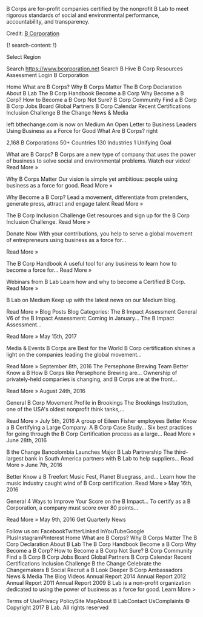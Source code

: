 
B Corps are for-profit companies certified by the nonprofit B Lab to meet rigorous standards of social and environmental performance, accountability, and transparency.

Credit: [B Corporation](https://www.bcorporation.net/)

{! search-content: !}

Select Region
 
Search https://www.bcorporation.net
  Search
B Hive
B Corp Resources
Assessment Login
B Corporation

Home
What are B Corps?
Why B Corps Matter
The B Corp Declaration
About B Lab
The B Corp Handbook
Become a B Corp
Why Become a B Corp?
How to Become a B Corp
Not Sure?
B Corp Community
Find a B Corp
B Corp Jobs Board
Global Partners
B Corp Calendar
Recent Certifications
Inclusion Challenge
B the Change
News & Media

left
bthechange.com is now on Medium
An Open Letter to Business Leaders
Using Business as a Force for Good
What Are B Corps?
right

2,168 B Corporations   50+ Countries   130 Industries   1 Unifying Goal



What are B Corps?
B Corps are a new type of company that uses the power of business to solve social and environmental problems. Watch our video!
Read More »

Why B Corps Matter
Our vision is simple yet ambitious: people using business as a force for good.
Read More »

Why Become a B Corp?
Lead a movement, differentiate from pretenders, generate press, attract and engage talent
Read More »

The B Corp Inclusion Challenge
Get resources and sign up for the B Corp Inclusion Challenge.
Read More »

Donate Now
With your contributions, you help to serve a global movement of entrepreneurs using business as a force for...

Read More »

The B Corp Handbook
A useful tool for any business to learn how to become a force for...
Read More »

Webinars from B Lab
Learn how and why to become a Certified B Corp.
Read More »

B Lab on Medium
Keep up with the latest news on our Medium blog.

Read More »
Blog Posts
Blog Categories: 
The B Impact Assessment
General
V6 of the B Impact Assessment: Coming in January...
The B Impact Assessment...

Read More » May 15th, 2017

Media & Events
B Corps are Best for the World
B Corp certification shines a light on the companies leading the global movement...

Read More » September 8th, 2016
The Persephone Brewing Team
Better Know a B
How B Corps like Persephone Brewing are...
Ownership of privately-held companies is changing, and B Corps are at the front...

Read More » August 24th, 2016

General
B Corp Movement Profile in Brookings
The Brookings Institution, one of the USA's oldest nonprofit think tanks,...

Read More » July 5th, 2016
A group of Eileen Fisher employees
Better Know a B
Certifying a Large Company: A B Corp Case Study...
Six best practices for going through the B Corp Certification process as a large...
Read More » June 28th, 2016

B the Change
Bancolombia Launches Major B Lab Partnership
The third-largest bank in South America partners with B Lab to help suppliers...
Read More » June 7th, 2016

Better Know a B
Treefort Music Fest, Planet Bluegrass, and...
Learn how the music industry caught wind of B Corp certification.
Read More » May 16th, 2016

General
4 Ways to Improve Your Score on the B Impact...
To certify as a B Corporation, a company must score over 80 points...

Read More » May 9th, 2016
Get Quarterly News

Follow us on:
FacebookTwitterLinked InYouTubeGoogle PlusInstagramPinterest
Home
What are B Corps?
Why B Corps Matter
The B Corp Declaration
About B Lab
The B Corp Handbook
Become a B Corp
Why Become a B Corp?
How to Become a B Corp
Not Sure?
B Corp Community
Find a B Corp
B Corp Jobs Board
Global Partners
B Corp Calendar
Recent Certifications
Inclusion Challenge
B the Change
Celebrate the Changemakers
B Social
Recruit a B
Look Deeper
B Corp Ambassadors
News & Media
The Blog
Videos
Annual Report 2014
Annual Report 2012
Annual Report 2011
Annual Report 2009
B Lab is a non-profit organization dedicated to using the power of business as a force for good. Learn More >

Terms of UsePrivacy PolicySite MapAbout B LabContact UsComplaints
© Copyright 2017 B Lab. All rights reserved

